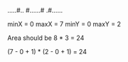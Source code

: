 .....#..
#......#
.#......

minX = 0
maxX = 7
minY = 0
maxY = 2

Area should be 8 * 3 = 24

(7 - 0 + 1) * (2 - 0 + 1) = 24